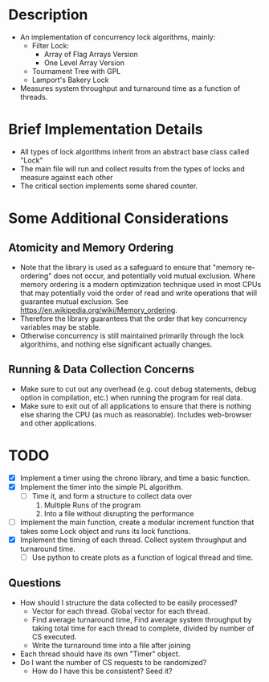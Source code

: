 # Description
- An implementation of concurrency lock algorithms, mainly:
    - Filter Lock:
        - Array of Flag Arrays Version
        - One Level Array Version
    - Tournament Tree with GPL
    - Lamport's Bakery Lock
- Measures system throughput and turnaround time as a function of threads.

# Brief Implementation Details
- All types of lock algorithms inherit from an abstract base class called "Lock"
- The main file will run and collect results from the types of locks and measure against each other
- The critical section implements some shared counter.


# Some Additional Considerations

## Atomicity and Memory Ordering
- Note that the <atomic> library is used as a safeguard to ensure that "memory re-ordering" does
not occur, and potentially void mutual exclusion. Where memory ordering is a modern optimization technique
used in most CPUs that may potentially void the order of read and write operations that will guarantee
mutual exclusion.
See https://en.wikipedia.org/wiki/Memory_ordering.
- Therefore the <atomic> library guarantees that the order that key concurrency variables may be stable.
- Otherwise concurrency is still maintained primarily through the lock algorithims, and nothing else significant actually changes.

## Running & Data Collection Concerns
- Make sure to cut out any overhead (e.g. cout debug statements, debug option in compilation, etc.) when running the program for real data.
- Make sure to exit out of all applications to ensure that there is nothing else sharing the CPU (as much as reasonable). Includes web-browser and other applications.

# TODO
- [X] Implement a timer using the chrono library, and time a basic function.
- [X] Implement the timer into the simple PL algorithm.
    - [ ] Time it, and form a structure to collect data over
        1. Multiple Runs of the program
        2. Into a file without disrupting the performance
- [ ] Implement the main function, create a modular increment function that takes some Lock object and runs its lock functions.
- [X] Implement the timing of each thread. Collect system throughput and turnaround time.
    - [ ] Use python to create plots as a function of logical thread and time.

## Questions
- How should I structure the data collected to be easily processed?
    - Vector<double> for each thread. Global vector for each thread.
    - Find average turnaround time, Find average system throughput by taking total time for each thread to complete, divided by number of CS executed.
    - Write the turnaround time into a file after joining
- Each thread should have its own "Timer" object.
- Do I want the number of CS requests to be randomized?
    - How do I have this be consistent? Seed it?




